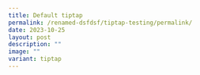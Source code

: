 ```yaml
---
title: Default tiptap
permalink: /renamed-dsfdsf/tiptap-testing/permalink/
date: 2023-10-25
layout: post
description: ""
image: ""
variant: tiptap
---
```


